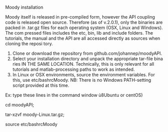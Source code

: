 Moody installation

Moody itself is released in pre-compiled form, however the API coupling code
is released open source. Therefore (as of v.2.0.1), only the binaries are packed
in .tar.gz files for each operating system (OSX, Linux and Windows). The com
pressed files includes the etc, bin, lib and include folders. The tutorials, the
manual and the API are all accessed directly as sources when cloning the reposi
tory.

  1. Clone or download the repository from github.com/johannep/moodyAPI.
  2. Select your installation directory and unpack the appropriate tar-file bina
     ries IN THE SAME LOCATION. Technically, this is only relevant for all
     tutorials and matlab-processing paths to work as intended.
  3. In Linux or OSX environments, source the environment variables. For this,
     use etc/bashrcMoody. NB: There is no Windows PATH-setting script
     provided at this time.

Ex: type these lines in the command window ù8Ubuntu or centOS)

 cd moodyAPI;
 
 tar-xzvf moody-Linux.tar.gz;
 
 source etc/bashrcMoody

